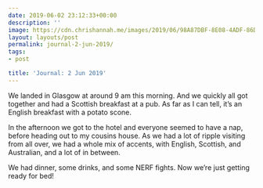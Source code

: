 ```yaml
---
date: 2019-06-02 23:12:33+00:00
description: ''
image: https://cdn.chrishannah.me/images/2019/06/98A87DBF-8E08-4ADF-86DA-C8197AAAEF8F.jpeg
layout: layouts/post
permalink: journal-2-jun-2019/
tags:
- post

title: 'Journal: 2 Jun 2019'
---
```


<p>We landed in Glasgow at around 9 am this morning. And we quickly all got together and had a Scottish breakfast at a pub. As far as I can tell, it’s an English breakfast with a potato scone.</p>
<p>In the afternoon we got to the hotel and everyone seemed to have a nap, before heading out to my cousins house. As we had a lot of ripple visiting from all over, we had a whole mix of accents, with English, Scottish, and Australian, and a lot of in between.</p>
<p>We had dinner, some drinks, and some NERF fights. Now we’re just getting ready for bed!</p>
